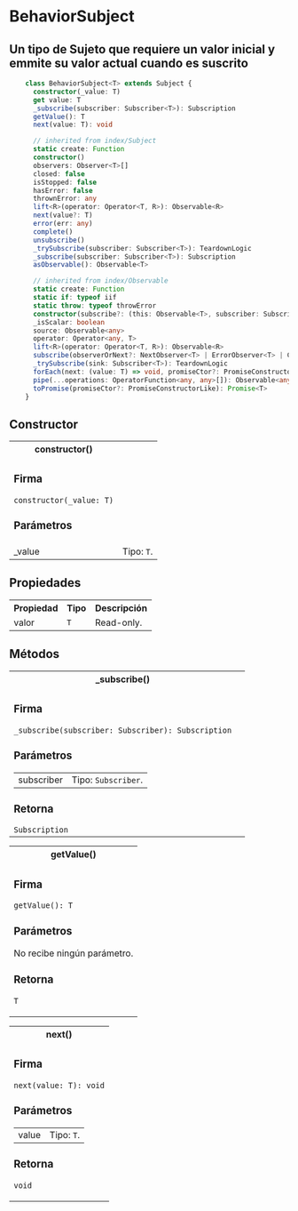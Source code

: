 # BehaviorSubject

<h2 class="subtitle">Un tipo de Sujeto que requiere un valor inicial y emmite su valor actual cuando es suscrito</h2>

```typescript
    class BehaviorSubject<T> extends Subject {
      constructor(_value: T)
      get value: T
      _subscribe(subscriber: Subscriber<T>): Subscription
      getValue(): T
      next(value: T): void

      // inherited from index/Subject
      static create: Function
      constructor()
      observers: Observer<T>[]
      closed: false
      isStopped: false
      hasError: false
      thrownError: any
      lift<R>(operator: Operator<T, R>): Observable<R>
      next(value?: T)
      error(err: any)
      complete()
      unsubscribe()
      _trySubscribe(subscriber: Subscriber<T>): TeardownLogic
      _subscribe(subscriber: Subscriber<T>): Subscription
      asObservable(): Observable<T>

      // inherited from index/Observable
      static create: Function
      static if: typeof iif
      static throw: typeof throwError
      constructor(subscribe?: (this: Observable<T>, subscriber: Subscriber<T>) => TeardownLogic)
      _isScalar: boolean
      source: Observable<any>
      operator: Operator<any, T>
      lift<R>(operator: Operator<T, R>): Observable<R>
      subscribe(observerOrNext?: NextObserver<T> | ErrorObserver<T> | CompletionObserver<T> | ((value: T) => void), error?: (error: any) => void, complete?: () => void): Subscription
      _trySubscribe(sink: Subscriber<T>): TeardownLogic
      forEach(next: (value: T) => void, promiseCtor?: PromiseConstructorLike): Promise<void>
      pipe(...operations: OperatorFunction<any, any>[]): Observable<any>
      toPromise(promiseCtor?: PromiseConstructorLike): Promise<T>
    }
```

## Constructor

<table>
<tr><th>constructor()</th></tr>
<tr><td>
<h3>Firma</h3>
<code>constructor(_value: T)</code>

<h3>Parámetros</h3>

<tr><td>_value</td><td>Tipo: <code>T</code>.</td></tr>
</td>
</tr>
</table>

## Propiedades

<table>
<tr><th>Propiedad</th><th>Tipo</th><th>Descripción</th></tr>
<tr><td>valor</td><td><code>T</code></td><td>Read-only.</td></tr>
</table>

## Métodos

<table>
<tr><th>_subscribe()</th><td>
<tr><td>
<h3>Firma</h3>
<code>_subscribe(subscriber: Subscriber<T>): Subscription</code>

<h3>Parámetros</h3>

<table>
<tr><td>subscriber</td><td>Tipo: <code>Subscriber</code>.</td></tr>
</table>

<h3>Retorna</h3>
<code>Subscription</code>

</td></tr>
</table>

<table>
<tr><th>getValue()</th></tr>
<tr><td>
<h3>Firma</h3>
<code>getValue(): T</code>

<h3>Parámetros</h3>

No recibe ningún parámetro.

<h3>Retorna</h3>

<code>T</code>

</td></tr>
</table>

<table>
<tr><th>next()</th></tr>
<tr><td>
<h3>Firma</h3>
<code>next(value: T): void</code>

<h3>Parámetros</h3>

<table>
<tr><td>value</td><td>Tipo: <code>T</code>.</td></tr>
</table>

<h3>Retorna</h3>

<code>void</code>

</td></tr>
</table>
